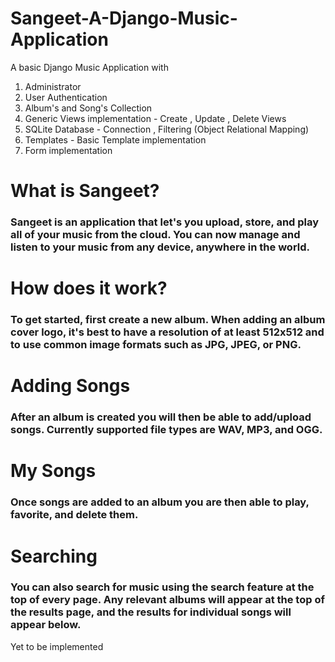 # Sangeet-A-Django-Music-Application

A basic Django Music Application with 
1) Administrator
2) User Authentication  
3) Album's and Song's Collection 
4) Generic Views implementation - Create , Update , Delete Views 
5) SQLite Database - Connection , Filtering (Object Relational Mapping)
6) Templates - Basic Template implementation 
7) Form implementation


# What is Sangeet?
### Sangeet is an application that let's you upload, store, and play all of your music from the cloud. You can now manage and listen to your music from any device, anywhere in the world.

# How does it work?
### To get started, first create a new album. When adding an album cover logo, it's best to have a resolution of at least 512x512 and to use common image formats such as JPG, JPEG, or PNG.

# Adding Songs
### After an album is created you will then be able to add/upload songs. Currently supported file types are WAV, MP3, and OGG.

# My Songs
### Once songs are added to an album you are then able to play, favorite, and delete them.

# Searching
### You can also search for music using the search feature at the top of every page. Any relevant albums will appear at the top of the results page, and the results for individual songs will appear below.
Yet to be implemented
